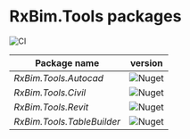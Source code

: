# RxBim.Tools packages

![CI](https://github.com/ReactiveBIM/RxBim.Tools/actions/workflows/CI.yml/badge.svg)

| Package name | version |
| ------------ | ------- |
| *RxBim.Tools.Autocad* | ![Nuget](https://img.shields.io/nuget/vpre/RxBim.Tools.Autocad?style=flat) |
| *RxBim.Tools.Civil* | ![Nuget](https://img.shields.io/nuget/vpre/RxBim.Tools.Civil?style=flat) |
| *RxBim.Tools.Revit* | ![Nuget](https://img.shields.io/nuget/vpre/RxBim.Tools.Revit?style=flat) |
| *RxBim.Tools.TableBuilder* | ![Nuget](https://img.shields.io/nuget/vpre/RxBim.Tools.TableBuilder?style=flat) |

